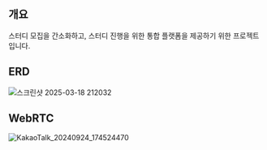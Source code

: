 ## 개요
스터디 모집을 간소화하고, 스터디 진행을 위한 통합 플랫폼을 제공하기 위한 프로젝트입니다.

## ERD
![스크린샷 2025-03-18 212032](https://github.com/user-attachments/assets/67bffa17-4feb-4c8d-83c3-714bf2d405c2)

## WebRTC
![KakaoTalk_20240924_174524470](https://github.com/user-attachments/assets/ecc15dc0-4deb-469e-bc55-788cfc05bc79)

